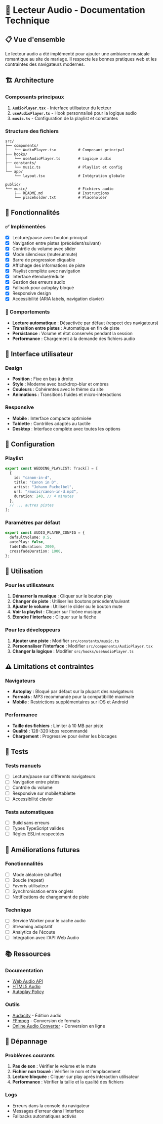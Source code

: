 # 🎵 Lecteur Audio - Documentation Technique

## 📋 Vue d'ensemble

Le lecteur audio a été implémenté pour ajouter une ambiance musicale romantique au site de mariage. Il respecte les bonnes pratiques web et les contraintes des navigateurs modernes.

## 🏗️ Architecture

### Composants principaux

1. **`AudioPlayer.tsx`** - Interface utilisateur du lecteur
2. **`useAudioPlayer.ts`** - Hook personnalisé pour la logique audio
3. **`music.ts`** - Configuration de la playlist et constantes

### Structure des fichiers

```
src/
├── components/
│   └── AudioPlayer.tsx          # Composant principal
├── hooks/
│   └── useAudioPlayer.ts        # Logique audio
├── constants/
│   └── music.ts                 # Playlist et config
└── app/
    └── layout.tsx               # Intégration globale

public/
└── music/                       # Fichiers audio
    ├── README.md                # Instructions
    └── placeholder.txt          # Placeholder
```

## 🎯 Fonctionnalités

### ✅ Implémentées
- [x] Lecture/pause avec bouton principal
- [x] Navigation entre pistes (précédent/suivant)
- [x] Contrôle du volume avec slider
- [x] Mode silencieux (mute/unmute)
- [x] Barre de progression cliquable
- [x] Affichage des informations de piste
- [x] Playlist complète avec navigation
- [x] Interface étendue/réduite
- [x] Gestion des erreurs audio
- [x] Fallback pour autoplay bloqué
- [x] Responsive design
- [x] Accessibilité (ARIA labels, navigation clavier)

### 🔄 Comportements
- **Lecture automatique** : Désactivée par défaut (respect des navigateurs)
- **Transition entre pistes** : Automatique en fin de piste
- **Persistance** : Volume et état conservés pendant la session
- **Performance** : Chargement à la demande des fichiers audio

## 🎨 Interface utilisateur

### Design
- **Position** : Fixe en bas à droite
- **Style** : Moderne avec backdrop-blur et ombres
- **Couleurs** : Cohérentes avec le thème du site
- **Animations** : Transitions fluides et micro-interactions

### Responsive
- **Mobile** : Interface compacte optimisée
- **Tablette** : Contrôles adaptés au tactile
- **Desktop** : Interface complète avec toutes les options

## 🔧 Configuration

### Playlist
```typescript
export const WEDDING_PLAYLIST: Track[] = [
  {
    id: "canon-in-d",
    title: "Canon in D",
    artist: "Johann Pachelbel",
    url: "/music/canon-in-d.mp3",
    duration: 240, // 4 minutes
  },
  // ... autres pistes
];
```

### Paramètres par défaut
```typescript
export const AUDIO_PLAYER_CONFIG = {
  defaultVolume: 0.5,
  autoPlay: false,
  fadeInDuration: 2000,
  crossfadeDuration: 1000,
};
```

## 🚀 Utilisation

### Pour les utilisateurs
1. **Démarrer la musique** : Cliquer sur le bouton play
2. **Changer de piste** : Utiliser les boutons précédent/suivant
3. **Ajuster le volume** : Utiliser le slider ou le bouton mute
4. **Voir la playlist** : Cliquer sur l'icône musique
5. **Étendre l'interface** : Cliquer sur la flèche

### Pour les développeurs
1. **Ajouter une piste** : Modifier `src/constants/music.ts`
2. **Personnaliser l'interface** : Modifier `src/components/AudioPlayer.tsx`
3. **Changer la logique** : Modifier `src/hooks/useAudioPlayer.ts`

## ⚠️ Limitations et contraintes

### Navigateurs
- **Autoplay** : Bloqué par défaut sur la plupart des navigateurs
- **Formats** : MP3 recommandé pour la compatibilité maximale
- **Mobile** : Restrictions supplémentaires sur iOS et Android

### Performance
- **Taille des fichiers** : Limiter à 10 MB par piste
- **Qualité** : 128-320 kbps recommandé
- **Chargement** : Progressive pour éviter les blocages

## 🧪 Tests

### Tests manuels
- [ ] Lecture/pause sur différents navigateurs
- [ ] Navigation entre pistes
- [ ] Contrôle du volume
- [ ] Responsive sur mobile/tablette
- [ ] Accessibilité clavier

### Tests automatiques
- [ ] Build sans erreurs
- [ ] Types TypeScript valides
- [ ] Règles ESLint respectées

## 🔮 Améliorations futures

### Fonctionnalités
- [ ] Mode aléatoire (shuffle)
- [ ] Boucle (repeat)
- [ ] Favoris utilisateur
- [ ] Synchronisation entre onglets
- [ ] Notifications de changement de piste

### Technique
- [ ] Service Worker pour le cache audio
- [ ] Streaming adaptatif
- [ ] Analytics de l'écoute
- [ ] Intégration avec l'API Web Audio

## 📚 Ressources

### Documentation
- [Web Audio API](https://developer.mozilla.org/en-US/docs/Web/API/Web_Audio_API)
- [HTML5 Audio](https://developer.mozilla.org/en-US/docs/Web/HTML/Element/audio)
- [Autoplay Policy](https://developer.chrome.com/blog/autoplay/)

### Outils
- [Audacity](https://www.audacityteam.org/) - Édition audio
- [FFmpeg](https://ffmpeg.org/) - Conversion de formats
- [Online Audio Converter](https://online-audio-converter.com/) - Conversion en ligne

## 🐛 Dépannage

### Problèmes courants
1. **Pas de son** : Vérifier le volume et le mute
2. **Fichier non trouvé** : Vérifier le nom et l'emplacement
3. **Lecture bloquée** : Cliquer sur play après interaction utilisateur
4. **Performance** : Vérifier la taille et la qualité des fichiers

### Logs
- Erreurs dans la console du navigateur
- Messages d'erreur dans l'interface
- Fallbacks automatiques activés

